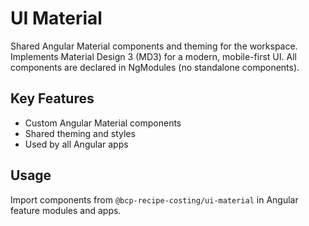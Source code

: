 # UI Material

Shared Angular Material components and theming for the workspace. Implements Material Design 3 (MD3) for a modern, mobile-first UI. All components are declared in NgModules (no standalone components).

## Key Features

- Custom Angular Material components
- Shared theming and styles
- Used by all Angular apps

## Usage

Import components from `@bcp-recipe-costing/ui-material` in Angular feature modules and apps.
